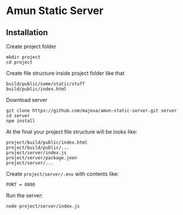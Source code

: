 # Amun Static Server

## Installation

Create project folder

    mkdir project
    cd project
    
Create file structure inside project folder like that

    build/public/some/static/stuff
    build/public/index.html
    
Download server

    git clone https://github.com/majexa/amun-static-server.git server
    cd server
    npm install
    
At the final your project file structure will be looks like:

    project/build/public/index.html
    project/build/public/...
    project/server/index.js
    project/server/package.jeon
    project/server/...
    
Create `project/server/.env` with contents like:

    PORT = 8080    
    
Run the server:

    node project/server/index.js
